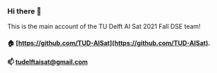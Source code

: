 ### Hi there 👋

This is the main account of the TU Delft AI Sat 2021 Fall DSE team!

#### 🏠 [https://github.com/TUD-AISat](https://github.com/TUD-AISat).

#### 📫 tudelftaisat@gmail.com
